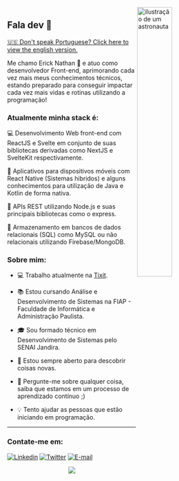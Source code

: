 <a href="https://blush.design/pt/artists/RyUTVuP8G4QeAAEEQgug/pablo-stanley" title="Illustration by Pablo Stanley">
  <img align="right" src="https://images.blush.design/zV4kqq0-yOM8Mj4wX2eH?w=920&auto=compress&cs=srgb" alt="ilustração de um astronauta" width=40% height=40% />
</a>

## Fala dev 👋

<a href="https://github.com/ericknathan/ericknathan/blob/main/README-EN.md">🇺🇸 Don't speak Portuguese? Click here to view the english version.</a>

Me chamo Erick Nathan 🚀 e atuo como desenvolvedor Front-end, aprimorando cada vez mais meus conhecimentos técnicos, estando preparado para conseguir impactar cada vez mais vidas e rotinas utilizando a programação!

### Atualmente minha stack é:

💻 Desenvolvimento Web front-end com ReactJS e Svelte em conjunto de suas bibliotecas derivadas como NextJS e SvelteKit respectivamente.

📱 Aplicativos para dispositivos móveis com React Native (Sistemas hibridos) e alguns conhecimentos para utilização de Java e Kotlin de forma nativa.

📡 APIs REST utilizando Node.js e suas principais bibliotecas como o express.

💾 Armazenamento em bancos de dados relacionais (SQL) como MySQL ou não relacionais utilizando Firebase/MongoDB.

### Sobre mim:

- 💻 Trabalho atualmente na [Tixit](https://tixit.com.br).

- 📚 Estou cursando Análise e Desenvolvimento de Sistemas na FIAP - Faculdade de Informática e Administração Paulista.

- 🎓 Sou formado técnico em Desenvolvimento de Sistemas pelo SENAI Jandira.

- 🔭 Estou sempre aberto para descobrir coisas novas.

- 💬 Pergunte-me sobre qualquer coisa, saiba que estamos em um processo de aprendizado contínuo ;)

- 💡 Tento ajudar as pessoas que estão iniciando em programação.

<hr>

### Contate-me em:
[![Linkedin](https://img.shields.io/badge/Linkedin-2867b2?style=for-the-badge&logo=linkedin&logoColor=white)](https://www.linkedin.com/in/ericknathan/)
[![Twitter](https://img.shields.io/badge/Twitter-1DA1F2?style=for-the-badge&logo=twitter&logoColor=white)](https://twitter.com/onathannsz)
[![E-mail](https://img.shields.io/badge/Email-EA4335?style=for-the-badge&logo=gmail&logoColor=white)](mailto:erick.capito@hotmail.com)

<div align="center">
  <a href="https://github.com/anuraghazra/github-readme-stats">
    <img align="center" src="https://github-readme-stats.vercel.app/api?username=ericknathan&show_icons=true&theme=tokyonight&hide_border=true&locale=pt-br&count_private=true" />
  </a>
</div>

